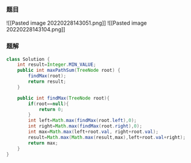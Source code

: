 ### 题目
![[Pasted image 20220228143051.png]]
![[Pasted image 20220228143104.png]]

### 题解
```java
class Solution {
    int result=Integer.MIN_VALUE;
    public int maxPathSum(TreeNode root) {
        findMax(root);
        return result;
    }

    public int findMax(TreeNode root){
        if(root==null){
            return 0;
        }
        int left=Math.max(findMax(root.left),0);
        int right=Math.max(findMax(root.right),0);
        int max=Math.max(left+root.val, right+root.val);
        result=Math.max(Math.max(result,max),left+root.val+right);
        return max;
    }
}
```